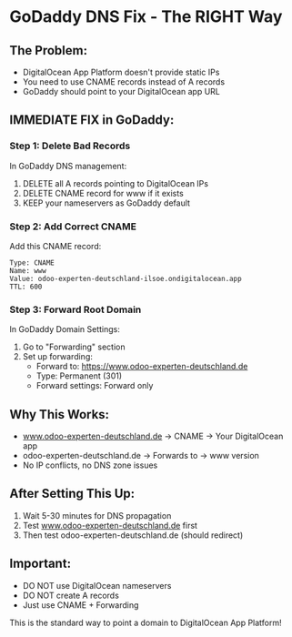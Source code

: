 # GoDaddy DNS Fix - The RIGHT Way

## The Problem:
- DigitalOcean App Platform doesn't provide static IPs
- You need to use CNAME records instead of A records
- GoDaddy should point to your DigitalOcean app URL

## IMMEDIATE FIX in GoDaddy:

### Step 1: Delete Bad Records
In GoDaddy DNS management:
1. DELETE all A records pointing to DigitalOcean IPs
2. DELETE CNAME record for www if it exists
3. KEEP your nameservers as GoDaddy default

### Step 2: Add Correct CNAME
Add this CNAME record:
```
Type: CNAME
Name: www
Value: odoo-experten-deutschland-ilsoe.ondigitalocean.app
TTL: 600
```

### Step 3: Forward Root Domain
In GoDaddy Domain Settings:
1. Go to "Forwarding" section
2. Set up forwarding:
   - Forward to: https://www.odoo-experten-deutschland.de
   - Type: Permanent (301)
   - Forward settings: Forward only

## Why This Works:
- www.odoo-experten-deutschland.de → CNAME → Your DigitalOcean app
- odoo-experten-deutschland.de → Forwards to → www version
- No IP conflicts, no DNS zone issues

## After Setting This Up:
1. Wait 5-30 minutes for DNS propagation
2. Test www.odoo-experten-deutschland.de first
3. Then test odoo-experten-deutschland.de (should redirect)

## Important:
- DO NOT use DigitalOcean nameservers
- DO NOT create A records
- Just use CNAME + Forwarding

This is the standard way to point a domain to DigitalOcean App Platform!